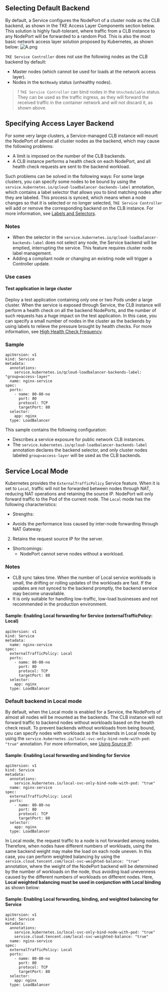 
## Selecting Default Backend

By default, a Service configures the NodePort of a cluster node as the CLB backend, as shown in the TKE Access Layer Components section below. This solution is highly fault-tolerant, where traffic from a CLB instance to any NodePort will be forwarded to a random Pod. This is also the most basic network access layer solution proposed by Kubernetes, as shown below:
![A.png](https://main.qcloudimg.com/raw/de1a453250a111505a7dccdfd3dade85.png)

`TKE Service Controller` does not use the following nodes as the CLB backend by default:
- Master nodes (which cannot be used for loads at the network access layer).
- Nodes in the `NotReady` status (unhealthy nodes).

>! `TKE Service Controller` can bind nodes in the `Unschedulable` status. They can be used as the traffic ingress, as they will forward the received traffic in the container network and will not discard it, as shown above.


## Specifying Access Layer Backend
For some very large clusters, a Service-managed CLB instance will mount the NodePort of almost all cluster nodes as the backend, which may cause the following problems:
- A limit is imposed on the number of the CLB backends.
- A CLB instance performs a health check on each NodePort, and all health check requests are sent to the backend workload.

Such problems can be solved in the following ways:
For some large clusters, you can specify some nodes to be bound by using the `service.kubernetes.io/qcloud-loadbalancer-backends-label` annotation, which contains a label selector that allows you to bind matching nodes after they are labeled. This process is synced, which means when a node changes so that it is selected or no longer selected, `TKE Service Controller` will add or remove the corresponding backend on the CLB instance. For more information, see [Labels and Selectors](https://kubernetes.io/zh/docs/concepts/overview/working-with-objects/labels/).

### Notes
- When the selector in the `service.kubernetes.io/qcloud-loadbalancer-backends-label` does not select any node, the Service backend will be emptied, interrupting the service. This feature requires cluster node label management.
- Adding a compliant node or changing an existing node will trigger a Controller update.


### Use cases 
#### Test application in large cluster
Deploy a test application containing only one or two Pods under a large cluster. When the service is exposed through Service, the CLB instance will perform a health check on all the backend NodePorts, and the number of such requests has a huge impact on the test application. In this case, you can specify a small number of nodes in the cluster as the backends by using labels to relieve the pressure brought by health checks. For more information, see [High Health Check Frequency](https://intl.cloud.tencent.com/document/product/214/38451).

### Sample
```
apiVersion: v1
kind: Service
metadata:
  annotations:
    service.kubernetes.io/qcloud-loadbalancer-backends-label: "group=access-layer"
  name: nginx-service
spec:
  ports:
    - name: 80-80-no
      port: 80
      protocol: TCP
      targetPort: 80
  selector:
    app: nginx
  type: LoadBalancer
```
This sample contains the following configuration:
- Describes a service exposure for public network CLB instances.
- The `service.kubernetes.io/qcloud-loadbalancer-backends-label` annotation declares the backend selector, and only cluster nodes labeled `group=access-layer` will be used as the CLB backends.




## Service Local Mode
Kubernetes provides the `ExternalTrafficPolicy` Service feature. When it is set to `Local`, traffic will not be forwarded between nodes through NAT, reducing NAT operations and retaining the source IP. NodePort will only forward traffic to the Pod of the current node. The `Local` mode has the following characteristics:
* Strengths:
 - Avoids the performance loss caused by inter-node forwarding through NAT Gateway.
  2. Retains the request source IP for the server.
* Shortcomings:
  - NodePort cannot serve nodes without a workload.

### Notes
- CLB sync takes time. When the number of Local service workloads is small, the drifting or rolling updates of the workloads are fast. If the updates are not synced to the backend promptly, the backend service may become unavailable.
- It is only suitable for handling low-traffic, low-load businesses and not recommended in the production environment.


#### Sample: Enabling Local forwarding for Service (externalTrafficPolicy: Local)
```
apiVersion: v1
kind: Service
metadata:
  name: nginx-service
spec:
  externalTrafficPolicy: Local
  ports:
    - name: 80-80-no
      port: 80
      protocol: TCP
      targetPort: 80
  selector:
    app: nginx
  type: LoadBalancer
```


### Default backend in Local mode
By default, when the Local mode is enabled for a Service, the NodePorts of almost all nodes will be mounted as the backends. The CLB instance will not forward traffic to backend nodes without workloads based on the health check result. To prevent backends without workloads from being bound, you can specify nodes with workloads as the backends in Local mode by using the `service.kubernetes.io/local-svc-only-bind-node-with-pod: "true"` annotation. For more information, see [Using Source IP](https://kubernetes.io/zh/docs/tutorials/services/source-ip/).

#### Sample: Enabling Local forwarding and binding for Service
```
apiVersion: v1
kind: Service
metadata:
  annotations:
    service.kubernetes.io/local-svc-only-bind-node-with-pod: "true"
  name: nginx-service
spec:
  externalTrafficPolicy: Local
  ports:
    - name: 80-80-no
      port: 80
      protocol: TCP
      targetPort: 80
  selector:
    app: nginx
  type: LoadBalancer
```

In Local mode, the request traffic to a node is not forwarded among nodes. Therefore, when nodes have different numbers of workloads, using the same backend weight may make the load on each node uneven. In this case, you can perform weighted balancing by using the `service.cloud.tencent.com/local-svc-weighted-balance: "true"` annotation, where the weight of the NodePort backend will be determined by the number of workloads on the node, thus avoiding load unevenness caused by the different numbers of workloads on different nodes. Here, **Local weighted balancing must be used in conjunction with Local binding** as shown below:

#### Sample: Enabling Local forwarding, binding, and weighted balancing for Service
```
apiVersion: v1
kind: Service
metadata:
  annotations:
    service.kubernetes.io/local-svc-only-bind-node-with-pod: "true"
    service.cloud.tencent.com/local-svc-weighted-balance: "true"
  name: nginx-service
spec:
  externalTrafficPolicy: Local
  ports:
    - name: 80-80-no
      port: 80
      protocol: TCP
      targetPort: 80
  selector:
    app: nginx
  type: LoadBalancer
```

